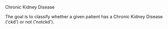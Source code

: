 Chronic Kidney Disease

The goal is to classify whether a given patient has a Chronic Kidney Disease ('ckd') or not ('notckd').
